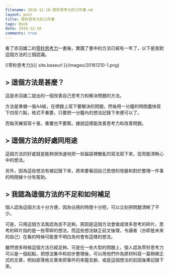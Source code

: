 ```yaml
---
filename: 2016-12-10-零秒思考力的三件事.md
layout: post
title: 零秒思考力的三件事
tags: Book
date: 2016-12-10
comments: true
---
```


看了赤羽雄二的[零秒思考力](http://www.books.com.tw/products/0010659713)一書後，實踐了書中的方法已經有一年了，以下是我對這個方法的三個認識。

![零秒思考力]({{ site.baseurl }}/images/20161210-1.png)

## > 這個方法是甚麼？

這是赤羽雄二提出的一個改善自己思考力和解決問題的方法。

方法是準備一張A4紙，在標題上寫下要解決的問題，然後用一分鐘的時間盡快寫下四至六點，格式不重要，只要把一分鐘內的想法記錄下來便可以了。

而每天練習寫十張，重覆也不要緊。據說這樣能改善思考力和改善問題。

## > 這個方法的好處同用途

這個方法的好處就是能夠很快速地把一些腦袋裡散亂的寫法寫下來，從而能清𥇦心中的想法。

另外，因為這些想法有被記錄下來，將來要看回自己思想的改變和對於整理一件事的時間線十分有幫助。

## > 我認為這個方法的不足和如何補足

個人認為這個方法十分方便，因為佔用的時間十分短，可以立刻把問題清𥇦了不少。

可是，只用這個方法我認為並不足夠，原因是這個方法會做成很多思考的碎片。思考的碎片指的是一些零碎的想法，而這些想法缺乏前文後理，令讀者（亦即是未來的自己）在看的時候可能會不明白為何會有這樣的想法。

雖然很多時候這個方法已經足夠，可是在一些大型的問題上，個人認為零秒思考力可以是一個起點，把想法集中和初步整理後，可以用他們作為原材料寫一篇稍微正式的文章，例如部落格文章來把事件的來龍去脈、或是這個想法的前因後果記錄下來。